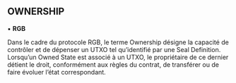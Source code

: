 ## OWNERSHIP
▪ **RGB**

Dans le cadre du protocole RGB, le terme Ownership désigne la capacité de contrôler et de dépenser un UTXO tel qu’identifié par une Seal Definition. Lorsqu’un Owned State est associé à un UTXO, le propriétaire de ce dernier détient le droit, conformément aux règles du contrat, de transférer ou de faire évoluer l’état correspondant.
